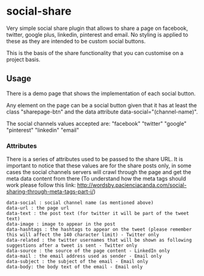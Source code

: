 # social-share
Very simple social share plugin that allows to share a page on facebook, twitter, google plus, linkedin, pinterest and email.
No styling is applied to these as they are intended to be custom social buttons.

This is the basis of the share functionality that you can customise on a project basis.

## Usage

There is a demo page that shows the implementation of each social button.

Any element on the page can be a social button given that it has at least the class "sharepage-btn" and the data attribute data-social="(channel-name)".

The social channels values accepted are:
    "facebook"
    "twitter"
    "google"
    "pinterest"
    "linkedin"
    "email"

### Attributes

There is a series of attributes used to be passed to the share URL. It is important to notice that these values are for the share posts only, in some cases the social channels servers will crawl through the page and get the meta data content from there (To understand how the meta tags should work please follow this link: http://wordsby.pacienciacanda.com/social-sharing-through-meta-tags-part-i/)

    data-social : social channel name (as mentioned above)
    data-url : the page url
    data-text : the post text (for twitter it will be part of the tweet text)
    data-image : image to appear in the post
    data-hashtags : the hashtags to appear on the tweet (please remember this will affect the 140 character limit) - Twitter only
    data-related : the twitter usernames that will be shown as following suggestions after a tweet is sent - Twitter only
    data-source : the source of the page content - LinkedIn only
    data-mail : the email address used as sender - Email only
    data-subject : the subject of the email - Email only
    data-body: the body text of the email - Email only
